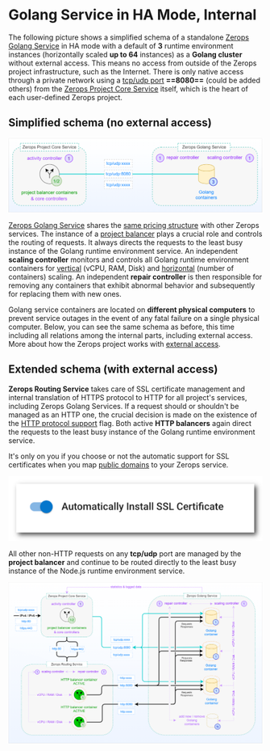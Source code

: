 # Golang Service in HA Mode, Internal

The following picture shows a simplified schema of a standalone [Zerops Golang Service](/documentation/services/runtimes/golang.html) in HA mode with a default of **3** runtime environment instances (horizontally scaled **up to 64** instances) as a **Golang cluster** without external access. This means no access from outside of the Zerops project infrastructure, such as the Internet. There is only native access through a private network using a [tcp/udp port](/documentation/services/runtimes/golang.html#port) **==8080==** (could be added others) from the [Zerops Project Core Service](/documentation/overview/how-zerops-works-inside/typical-schemas-of-zerops-projects.html) itself, which is the heart of each user-defined Zerops project.

## Simplified schema (no external access)

![Zerops Golang Service](./images/Zerops-Golang-Service-Base.png "Zerops Golang Service")

[Zerops Golang Service](/documentation/services/runtimes/golang.html) shares the [same pricing structure](/documentation/overview/pricing.html#services) with other Zerops services. The instance of a [project balancer](/documentation/overview/how-zerops-works-inside/typical-schemas-of-zerops-projects.html#without-external-access) plays a crucial role and controls the routing of requests. It always directs the requests to the least busy instance of the Golang runtime environment service. An independent **scaling controller** monitors and controls all Golang runtime environment containers for [vertical](/documentation/automatic-scaling/how-automatic-scaling-works.html#vertical-scaling) (vCPU, RAM, Disk) and [horizontal](/documentation/automatic-scaling/how-automatic-scaling-works.html#horizontal-scaling) (number of containers) scaling. An independent **repair controller** is then responsible for removing any containers that exhibit abnormal behavior and subsequently for replacing them with new ones.

Golang service containers are located on **different physical computers** to prevent service outages in the event of any fatal failure on a single physical computer. Below, you can see the same schema as before, this time including all relations among the internal parts, including external access. More about how the Zerops project works with [external access](/documentation/overview/how-zerops-works-inside/typical-schemas-of-zerops-projects.html#with-external-access).

## Extended schema (with external access)

**Zerops Routing Service** takes care of SSL certificate management and internal translation of HTTPS protocol to HTTP for all project's services, including Zerops Golang Services. If a request should or shouldn't be managed as an HTTP one, the crucial decision is made on the existence of the [HTTP protocol support](/documentation/services/runtimes/golang.html#port) flag. Both active **HTTP balancers** again direct the requests to the least busy instance of the Golang runtime environment service.

It's only on you if you choose or not the automatic support for SSL certificates when you map [public domains](/documentation/routing/using-your-domain.html) to your Zerops service.

![SSL Certificates](./images/SSL-Certificate-Support-Option.png "SSL Certificates Support")

All other non-HTTP requests on any **tcp/udp** port are managed by the **project balancer** and continue to be routed directly to the least busy instance of the Node.js runtime environment service.

![Zerops Golang Service](./images/Zerops-Golang-Service-Detail.png "Zerops Golang Service")
